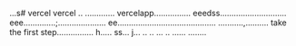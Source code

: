 ...s# vercel
vercel
..
.............
vercelapp................
eeedss.............................
eee..............;.....................
 ee...........................................
...........,..........
 take the first step................
h.....
ss...
j...
..
..
...
..
......
........
